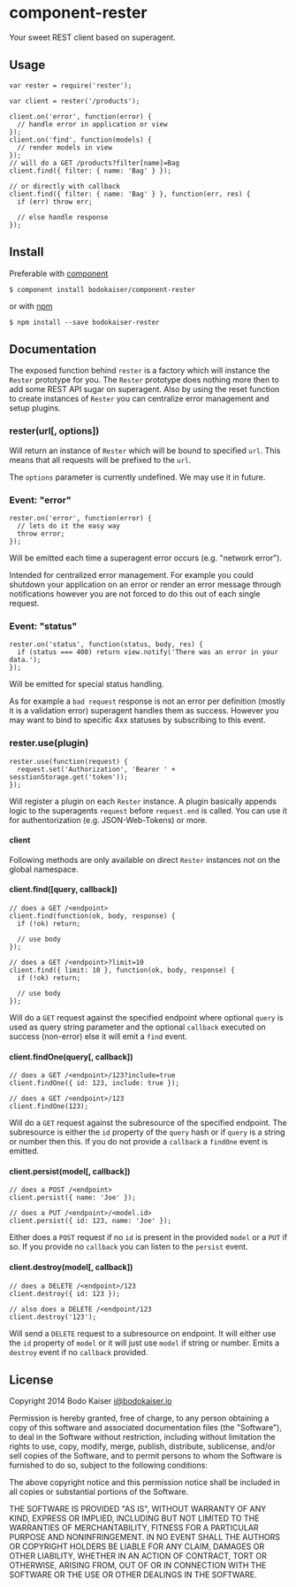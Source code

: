 # component-rester

Your sweet REST client based on superagent.

## Usage

    var rester = require('rester');

    var client = rester('/products');

    client.on('error', function(error) {
      // handle error in application or view
    });
    client.on('find', function(models) {
      // render models in view
    });
    // will do a GET /products?filter[name]=Bag
    client.find({ filter: { name: 'Bag' } });

    // or directly with callback
    client.find({ filter: { name: 'Bag' } }, function(err, res) {
      if (err) throw err;

      // else handle response
    });


## Install

Preferable with [component](https://github.com/component/component)

    $ component install bodokaiser/component-rester

or with [npm](https://github.com/npm/npm)

    $ npm install --save bodokaiser-rester

## Documentation

The exposed function behind `rester` is a factory which will instance the
`Rester` prototype for you. The `Rester` prototype does nothing more then
to add some REST API sugar on superagent. Also by using the reset function
to create instances of `Rester` you can centralize error management and setup
plugins.

### rester(url[, options])

Will return an instance of `Rester` which will be bound to specified `url`.
This means that all requests will be prefixed to the `url`.

The `options` parameter is currently undefined. We may use it in future.

### Event: "error"

    rester.on('error', function(error) {
      // lets do it the easy way
      throw error;
    });

Will be emitted each time a superagent error occurs (e.g. "network error").

Intended for centralized error management. For example you could shutdown your
application on an error or render an error message through notifications
however you are not forced to do this out of each single request.

### Event: "status"

    rester.on('status', function(status, body, res) {
      if (status === 400) return view.notify('There was an error in your data.');
    });

Will be emitted for special status handling.

As for example a `bad request` response is not an error per definition (mostly
it is a validation error) superagent handles them as success. However you
may want to bind to specific 4xx statuses by subscribing to this event.

### rester.use(plugin)

    rester.use(function(request) {
      request.set('Authorization', 'Bearer ' + sesstionStorage.get('token'));
    });

Will register a plugin on each `Rester` instance. A plugin basically appends
logic to the superagents `request` before `request.end` is called. You can
use it for authentorization (e.g. JSON-Web-Tokens) or more.

#### client

Following methods are only available on direct `Rester` instances not on the
global namespace.

#### client.find([query, callback])

    // does a GET /<endpoint>
    client.find(function(ok, body, response) {
      if (!ok) return;

      // use body
    });

    // does a GET /<endpoint>?limit=10
    client.find({ limit: 10 }, function(ok, body, response) {
      if (!ok) return;

      // use body
    });

Will do a `GET` request against the specified endpoint where optional `query`
is used as query string parameter and the optional `callback` executed on
success (non-error) else it will emit a `find` event.

#### client.findOne(query[, callback])

    // does a GET /<endpoint>/123?include=true
    client.findOne({ id: 123, include: true });

    // does a GET /<endpoint>/123
    client.findOne(123);

Will do a `GET` request against the subresource of the specified endpoint. The
subresource is either the `id` property of the `query` hash or if `query` is a
string or number then this. If you do not provide a `callback` a `findOne`
event is emitted.

#### client.persist(model[, callback])

    // does a POST /<endpoint>
    client.persist({ name: 'Joe' });

    // does a PUT /<endpoint>/<model.id>
    client.persist({ id: 123, name: 'Joe' });

Either does a `POST` request if no `id` is present in the provided `model` or
a `PUT` if so. If you provide no `callback` you can listen to the `persist`
event.

#### client.destroy(model[, callback])

    // does a DELETE /<endpoint>/123
    client.destroy({ id: 123 });

    // also does a DELETE /<endpoint/123
    client.destroy('123');

Will send a `DELETE` request to a subresource on endpoint. It will either use
the `id` property of `model` or it will just use `model` if string or number.
Emits a `destroy` event if no `callback` provided.

## License

Copyright 2014 Bodo Kaiser <i@bodokaiser.io>

Permission is hereby granted, free of charge, to any person obtaining
a copy of this software and associated documentation files (the
"Software"), to deal in the Software without restriction, including
without limitation the rights to use, copy, modify, merge, publish,
distribute, sublicense, and/or sell copies of the Software, and to
permit persons to whom the Software is furnished to do so, subject to
the following conditions:

The above copyright notice and this permission notice shall be
included in all copies or substantial portions of the Software.

THE SOFTWARE IS PROVIDED "AS IS", WITHOUT WARRANTY OF ANY KIND,
EXPRESS OR IMPLIED, INCLUDING BUT NOT LIMITED TO THE WARRANTIES OF
MERCHANTABILITY, FITNESS FOR A PARTICULAR PURPOSE AND
NONINFRINGEMENT. IN NO EVENT SHALL THE AUTHORS OR COPYRIGHT HOLDERS BE
LIABLE FOR ANY CLAIM, DAMAGES OR OTHER LIABILITY, WHETHER IN AN ACTION
OF CONTRACT, TORT OR OTHERWISE, ARISING FROM, OUT OF OR IN CONNECTION
WITH THE SOFTWARE OR THE USE OR OTHER DEALINGS IN THE SOFTWARE.
